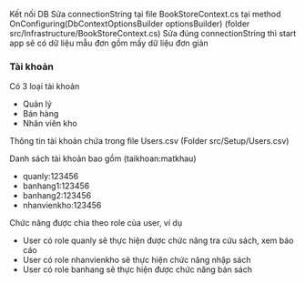 ﻿Kết nối DB
Sửa connectionString tại file BookStoreContext.cs tại method OnConfiguring(DbContextOptionsBuilder optionsBuilder) (folder src/Infrastructure/BookStoreContext.cs)
Sửa đúng connectionString thì start app sẽ có dữ liệu mẫu đơn gồm mấy dữ liệu đơn giản

### Tài khoản
Có 3 loại tài khoản
  - Quản lý
  - Bán hàng
  - Nhân viên kho

Thông tin tài khoản chứa trong file Users.csv (Folder src/Setup/Users.csv)

Danh sách tài khoản bao gồm (taikhoan:matkhau)
  - quanly:123456
  - banhang1:123456
  - banhang2:123456
  - nhanvienkho:123456

Chức năng được chia theo role của user, ví dụ
  - User có role quanly sẽ thực hiện được chức năng tra cứu sách, xem báo cáo
  - User có role nhanvienkho sẽ thực hiện chức năng nhập sách
  - User có role banhang sẽ thực hiện được chức năng bán sách

